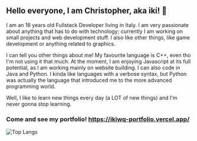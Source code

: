 ## Hello everyone, I am Christopher, aka iki! 👋
 I am an 18 years old Fullstack Developer living in Italy. I am very passionate about anything that has to do with technology; currently I am working on small projects and web development stuff. I also like other things, like game development or anything related to graphics.

I can tell you other things about me! My favourite language is C++, even tho I'm not using it that much. 
At the moment, I am enjoying Javascript at its full potential, as I am working mainly on website building. I can also code in Java and Python. I kinda like languages with a verbose syntax, but Python was actually the language that introduced me to the more advanced programming world.

Well, I like to learn new things every day (a LOT of new things) and I'm never gonna stop learning.

### Come and see my portfolio! https://ikiwq-portfolio.vercel.app/

 ![Top Langs](https://github-readme-stats.vercel.app/api/top-langs/?username=ikiwq&hide=css,scss,html&theme=tokyonight)

<!--
**ikiwq/ikiwq** is a ✨ _special_ ✨ repository because its `README.md` (this file) appears on your GitHub profile.

Here are some ideas to get you started:

- 🔭 I’m currently working on ...
- 🌱 I’m currently learning ...
- 👯 I’m looking to collaborate on ...
- 🤔 I’m looking for help with ...
- 💬 Ask me about ...
- 📫 How to reach me: ...
- 😄 Pronouns: ...
- ⚡ Fun fact: ...
-->
